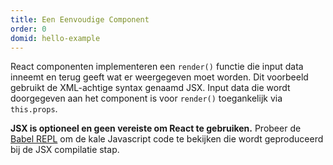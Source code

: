 ```yaml
---
title: Een Eenvoudige Component
order: 0
domid: hello-example
---
```


React componenten implementeren een `render()` functie die input data inneemt en terug geeft wat er weergegeven moet worden.
Dit voorbeeld gebruikt de XML-achtige syntax genaamd JSX. 
Input data die wordt doorgegeven aan het component is voor `render()` toegankelijk via `this.props`.

**JSX is optioneel en geen vereiste om React te gebruiken.**
Probeer de [Babel REPL](babel://es5-syntax-example) om de kale Javascript code te bekijken die wordt geproduceerd bij de JSX compilatie stap.
